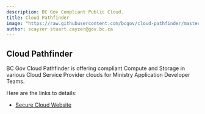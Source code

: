```yaml
---
description: BC Gov Compliant Public Cloud.
title: Cloud Pathfinder
image: "https://raw.githubusercontent.com/bcgov/cloud-pathfinder/master/logos/cloud%20pathfinder%20team%20logo%20-%20logo%20only.png"
author: scayzer stuart.cayzer@gov.bc.ca
---
```

## Cloud Pathfinder
BC Gov Cloud Pathfinder is offering compliant Compute and Storage in various Cloud Service Provider clouds for Ministry Application Developer Teams.  

Here are the links to details:

 * [Secure Cloud Website](https://www2.gov.bc.ca/gov/content/governments/services-for-government/cloud-computing-in-the-bc-government?keyword=cloud)

